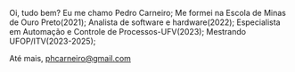 Oi, tudo bem? Eu me chamo Pedro Carneiro;
  Me formei na Escola de Minas de Ouro Preto(2021);
  Analista de software e hardware(2022);
  Especialista em Automação e Controle de Processos-UFV(2023);
  Mestrando UFOP/ITV(2023-2025);

Até mais, phcarneiro@gmail.com        


